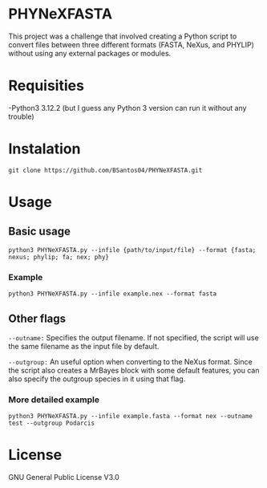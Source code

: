# PHYNeXFASTA
This project was a challenge that involved creating a Python script to convert files between three different formats (FASTA, NeXus, and PHYLIP) without using any external packages or modules.

# Requisities 
-Python3 3.12.2 (but I guess any Python 3 version can run it without any trouble)

# Instalation
`git clone https://github.com/BSantos04/PHYNeXFASTA.git` 

# Usage
## Basic usage
`python3 PHYNeXFASTA.py --infile {path/to/input/file} --format {fasta; nexus; phylip; fa; nex; phy}`

### Example 
`python3 PHYNeXFASTA.py --infile example.nex --format fasta`

## Other flags
`--outname:` Specifies the output filename. If not specified, the script will use the same filename as the input file by default.

`--outgroup:` An useful option when converting to the NeXus format. Since the script also creates a MrBayes block with some default features, you can also specify the outgroup species in it using that flag.

### More detailed example
`python3 PHYNeXFASTA.py --infile example.fasta --format nex --outname test --outgroup Podarcis`

# License 
GNU General Public License V3.0
